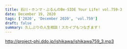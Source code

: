 ```yaml
---
title: 石川・ホンマ・ぶるんのBe-SIDE Your Life! vol.759-3
date: December 19, 2020
tags: ['2020', 'December 2020', 'vol.759']
draft: false
summary: 久しぶりの人生相談！スカイプもつなぎます！
---
```


http://project-phi.ddo.jp/ishikawa/ishikawa759_3.mp3